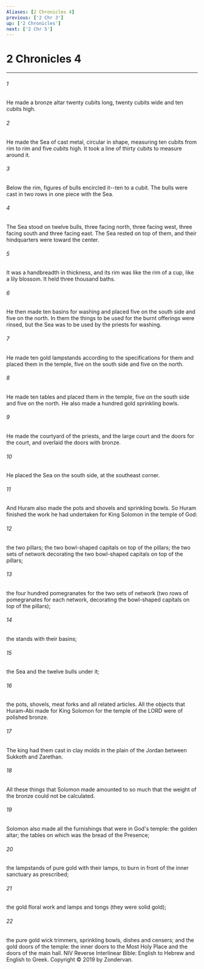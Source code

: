 ```yaml
---
Aliases: [2 Chronicles 4]
previous: ['2 Chr 3']
up: ['2 Chronicles']
next: ['2 Chr 5']
---
```

# 2 Chronicles 4

***


###### 1 
He made a bronze altar twenty cubits long, twenty cubits wide and ten cubits high. 

###### 2 
He made the Sea of cast metal, circular in shape, measuring ten cubits from rim to rim and five cubits high. It took a line of thirty cubits to measure around it. 

###### 3 
Below the rim, figures of bulls encircled it--ten to a cubit. The bulls were cast in two rows in one piece with the Sea. 

###### 4 
The Sea stood on twelve bulls, three facing north, three facing west, three facing south and three facing east. The Sea rested on top of them, and their hindquarters were toward the center. 

###### 5 
It was a handbreadth in thickness, and its rim was like the rim of a cup, like a lily blossom. It held three thousand baths. 

###### 6 
He then made ten basins for washing and placed five on the south side and five on the north. In them the things to be used for the burnt offerings were rinsed, but the Sea was to be used by the priests for washing. 

###### 7 
He made ten gold lampstands according to the specifications for them and placed them in the temple, five on the south side and five on the north. 

###### 8 
He made ten tables and placed them in the temple, five on the south side and five on the north. He also made a hundred gold sprinkling bowls. 

###### 9 
He made the courtyard of the priests, and the large court and the doors for the court, and overlaid the doors with bronze. 

###### 10 
He placed the Sea on the south side, at the southeast corner. 

###### 11 
And Huram also made the pots and shovels and sprinkling bowls. So Huram finished the work he had undertaken for King Solomon in the temple of God: 

###### 12 
the two pillars; the two bowl-shaped capitals on top of the pillars; the two sets of network decorating the two bowl-shaped capitals on top of the pillars; 

###### 13 
the four hundred pomegranates for the two sets of network (two rows of pomegranates for each network, decorating the bowl-shaped capitals on top of the pillars); 

###### 14 
the stands with their basins; 

###### 15 
the Sea and the twelve bulls under it; 

###### 16 
the pots, shovels, meat forks and all related articles. All the objects that Huram-Abi made for King Solomon for the temple of the LORD were of polished bronze. 

###### 17 
The king had them cast in clay molds in the plain of the Jordan between Sukkoth and Zarethan. 

###### 18 
All these things that Solomon made amounted to so much that the weight of the bronze could not be calculated. 

###### 19 
Solomon also made all the furnishings that were in God's temple: the golden altar; the tables on which was the bread of the Presence; 

###### 20 
the lampstands of pure gold with their lamps, to burn in front of the inner sanctuary as prescribed; 

###### 21 
the gold floral work and lamps and tongs (they were solid gold); 

###### 22 
the pure gold wick trimmers, sprinkling bowls, dishes and censers; and the gold doors of the temple: the inner doors to the Most Holy Place and the doors of the main hall. NIV Reverse Interlinear Bible: English to Hebrew and English to Greek. Copyright © 2019 by Zondervan.
